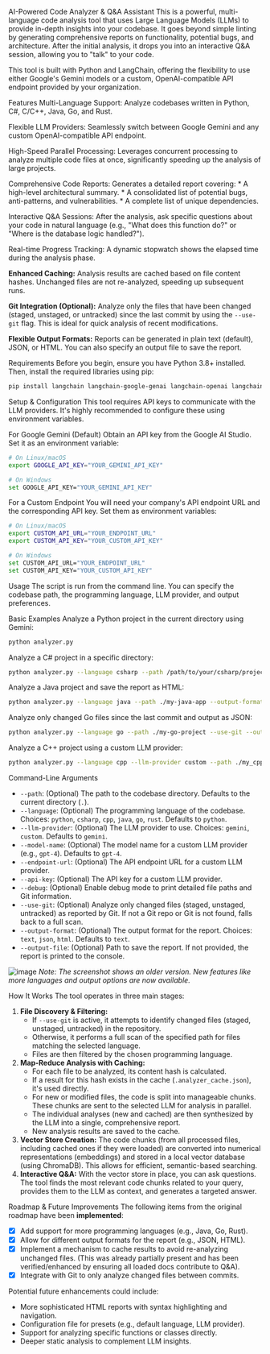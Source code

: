 AI-Powered Code Analyzer & Q&A Assistant
This is a powerful, multi-language code analysis tool that uses Large Language Models (LLMs) to provide in-depth insights into your codebase. It goes beyond simple linting by generating comprehensive reports on functionality, potential bugs, and architecture. After the initial analysis, it drops you into an interactive Q&A session, allowing you to "talk" to your code.

This tool is built with Python and LangChain, offering the flexibility to use either Google's Gemini models or a custom, OpenAI-compatible API endpoint provided by your organization.

Features
Multi-Language Support: Analyze codebases written in Python, C#, C/C++, Java, Go, and Rust.

Flexible LLM Providers: Seamlessly switch between Google Gemini and any custom OpenAI-compatible API endpoint.

High-Speed Parallel Processing: Leverages concurrent processing to analyze multiple code files at once, significantly speeding up the analysis of large projects.

Comprehensive Code Reports: Generates a detailed report covering:
    * A high-level architectural summary.
    * A consolidated list of potential bugs, anti-patterns, and vulnerabilities.
    * A complete list of unique dependencies.

Interactive Q&A Sessions: After the analysis, ask specific questions about your code in natural language (e.g., "What does this function do?" or "Where is the database logic handled?").

Real-time Progress Tracking: A dynamic stopwatch shows the elapsed time during the analysis phase.

**Enhanced Caching:** Analysis results are cached based on file content hashes. Unchanged files are not re-analyzed, speeding up subsequent runs.

**Git Integration (Optional):** Analyze only the files that have been changed (staged, unstaged, or untracked) since the last commit by using the `--use-git` flag. This is ideal for quick analysis of recent modifications.

**Flexible Output Formats:** Reports can be generated in plain text (default), JSON, or HTML. You can also specify an output file to save the report.

Requirements
Before you begin, ensure you have Python 3.8+ installed. Then, install the required libraries using pip:

```bash
pip install langchain langchain-google-genai langchain-openai langchain-community chromadb openai tiktoken
```

Setup & Configuration
This tool requires API keys to communicate with the LLM providers. It's highly recommended to configure these using environment variables.

For Google Gemini (Default)
Obtain an API key from the Google AI Studio.
Set it as an environment variable:
```bash
# On Linux/macOS
export GOOGLE_API_KEY="YOUR_GEMINI_API_KEY"

# On Windows
set GOOGLE_API_KEY="YOUR_GEMINI_API_KEY"
```

For a Custom Endpoint
You will need your company's API endpoint URL and the corresponding API key.
Set them as environment variables:
```bash
# On Linux/macOS
export CUSTOM_API_URL="YOUR_ENDPOINT_URL"
export CUSTOM_API_KEY="YOUR_CUSTOM_API_KEY"

# On Windows
set CUSTOM_API_URL="YOUR_ENDPOINT_URL"
set CUSTOM_API_KEY="YOUR_CUSTOM_API_KEY"
```

Usage
The script is run from the command line. You can specify the codebase path, the programming language, LLM provider, and output preferences.

Basic Examples
Analyze a Python project in the current directory using Gemini:
```bash
python analyzer.py
```

Analyze a C# project in a specific directory:
```bash
python analyzer.py --language csharp --path /path/to/your/csharp/project
```

Analyze a Java project and save the report as HTML:
```bash
python analyzer.py --language java --path ./my-java-app --output-format html --output-file report.html
```

Analyze only changed Go files since the last commit and output as JSON:
```bash
python analyzer.py --language go --path ./my-go-project --use-git --output-format json
```

Analyze a C++ project using a custom LLM provider:
```bash
python analyzer.py --language cpp --llm-provider custom --path ./my_cpp_app
```

Command-Line Arguments
* `--path`: (Optional) The path to the codebase directory. Defaults to the current directory (`.`).
* `--language`: (Optional) The programming language of the codebase. Choices: `python`, `csharp`, `cpp`, `java`, `go`, `rust`. Defaults to `python`.
* `--llm-provider`: (Optional) The LLM provider to use. Choices: `gemini`, `custom`. Defaults to `gemini`.
* `--model-name`: (Optional) The model name for a custom LLM provider (e.g., `gpt-4`). Defaults to `gpt-4`.
* `--endpoint-url`: (Optional) The API endpoint URL for a custom LLM provider.
* `--api-key`: (Optional) The API key for a custom LLM provider.
* `--debug`: (Optional) Enable debug mode to print detailed file paths and Git information.
* `--use-git`: (Optional) Analyze only changed files (staged, unstaged, untracked) as reported by Git. If not a Git repo or Git is not found, falls back to a full scan.
* `--output-format`: (Optional) The output format for the report. Choices: `text`, `json`, `html`. Defaults to `text`.
* `--output-file`: (Optional) Path to save the report. If not provided, the report is printed to the console.

![image](https://github.com/user-attachments/assets/4897f5cb-30a3-4b3f-be5f-8d5cb76d6d97)
*Note: The screenshot shows an older version. New features like more languages and output options are now available.*

How It Works
The tool operates in three main stages:

1.  **File Discovery & Filtering:**
    *   If `--use-git` is active, it attempts to identify changed files (staged, unstaged, untracked) in the repository.
    *   Otherwise, it performs a full scan of the specified path for files matching the selected language.
    *   Files are then filtered by the chosen programming language.
2.  **Map-Reduce Analysis with Caching:**
    *   For each file to be analyzed, its content hash is calculated.
    *   If a result for this hash exists in the cache (`.analyzer_cache.json`), it's used directly.
    *   For new or modified files, the code is split into manageable chunks. These chunks are sent to the selected LLM for analysis in parallel.
    *   The individual analyses (new and cached) are then synthesized by the LLM into a single, comprehensive report.
    *   New analysis results are saved to the cache.
3.  **Vector Store Creation:** The code chunks (from all processed files, including cached ones if they were loaded) are converted into numerical representations (embeddings) and stored in a local vector database (using ChromaDB). This allows for efficient, semantic-based searching.
4.  **Interactive Q&A:** With the vector store in place, you can ask questions. The tool finds the most relevant code chunks related to your query, provides them to the LLM as context, and generates a targeted answer.

Roadmap & Future Improvements
The following items from the original roadmap have been **implemented**:
*   [x] Add support for more programming languages (e.g., Java, Go, Rust).
*   [x] Allow for different output formats for the report (e.g., JSON, HTML).
*   [x] Implement a mechanism to cache results to avoid re-analyzing unchanged files. (This was already partially present and has been verified/enhanced by ensuring all loaded docs contribute to Q&A).
*   [x] Integrate with Git to only analyze changed files between commits.

Potential future enhancements could include:
*   More sophisticated HTML reports with syntax highlighting and navigation.
*   Configuration file for presets (e.g., default language, LLM provider).
*   Support for analyzing specific functions or classes directly.
*   Deeper static analysis to complement LLM insights.
